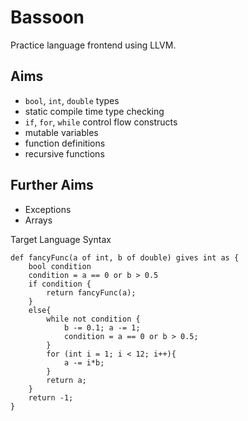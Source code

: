 # Bassoon
Practice language frontend using LLVM.

## Aims
- `bool`, `int`, `double` types
- static compile time type checking
- `if`, `for`, `while` control flow constructs
- mutable variables
- function definitions
- recursive functions

## Further Aims
- Exceptions
- Arrays

Target Language Syntax
```
def fancyFunc(a of int, b of double) gives int as {
    bool condition
    condition = a == 0 or b > 0.5
    if condition {
        return fancyFunc(a);
    }
    else{
        while not condition {
            b -= 0.1; a -= 1;
            condition = a == 0 or b > 0.5;
        }
        for (int i = 1; i < 12; i++){
            a -= i*b;
        }
        return a;
    }
    return -1;
}
```
